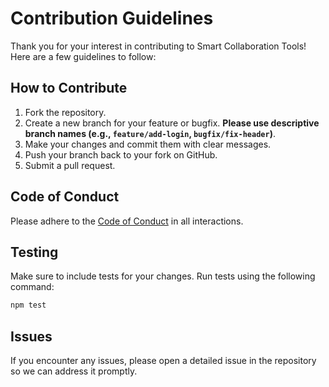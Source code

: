 # Contribution Guidelines

Thank you for your interest in contributing to Smart Collaboration Tools! Here are a few guidelines to follow:

## How to Contribute
1. Fork the repository.
2. Create a new branch for your feature or bugfix. **Please use descriptive branch names (e.g., `feature/add-login`, `bugfix/fix-header`)**.
3. Make your changes and commit them with clear messages.
4. Push your branch back to your fork on GitHub.
5. Submit a pull request.

## Code of Conduct
Please adhere to the [Code of Conduct](CODE_OF_CONDUCT.md) in all interactions.

## Testing
Make sure to include tests for your changes. Run tests using the following command:

```bash
npm test
```

## Issues
If you encounter any issues, please open a detailed issue in the repository so we can address it promptly.